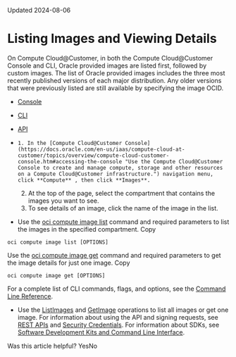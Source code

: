 Updated 2024-08-06
# Listing Images and Viewing Details
On Compute Cloud@Customer, in both the Compute Cloud@Customer Console and CLI, Oracle provided images are listed first, followed by custom images. 
The list of Oracle provided images includes the three most recently published versions of each major distribution. Any older versions that were previously listed are still available by specifying the image OCID.
  * [Console](https://docs.oracle.com/en-us/iaas/compute-cloud-at-customer/topics/images/listing-images-and-viewing-details.htm)
  * [CLI](https://docs.oracle.com/en-us/iaas/compute-cloud-at-customer/topics/images/listing-images-and-viewing-details.htm)
  * [API](https://docs.oracle.com/en-us/iaas/compute-cloud-at-customer/topics/images/listing-images-and-viewing-details.htm)


  *     1. In the [Compute Cloud@Customer Console](https://docs.oracle.com/en-us/iaas/compute-cloud-at-customer/topics/overview/compute-cloud-customer-console.htm#accessing-the-console "Use the Compute Cloud@Customer Console to create and manage compute, storage and other resources on a Compute Cloud@Customer infrastructure.") navigation menu, click **Compute** , then click **Images**.
    2. At the top of the page, select the compartment that contains the images you want to see.
    3. To see details of an image, click the name of the image in the list.
  * Use the [oci compute image list](https://docs.oracle.com/iaas/tools/oci-cli/latest/oci_cli_docs/cmdref/compute/image/list.html) command and required parameters to list the images in the specified compartment.
Copy
```
oci compute image list [OPTIONS]
```

Use the [oci compute image get](https://docs.oracle.com/iaas/tools/oci-cli/latest/oci_cli_docs/cmdref/compute/image/get.html) command and required parameters to get the image details for just one image.
Copy
```
oci compute image get [OPTIONS]
```

For a complete list of CLI commands, flags, and options, see the [Command Line Reference](https://docs.oracle.com/iaas/tools/oci-cli/latest/oci_cli_docs/index.html).
  * Use the [ListImages](https://docs.oracle.com/iaas/api/#/en/iaas/latest/Image/ListImages) and [GetImage](https://docs.oracle.com/iaas/api/#/en/iaas/latest/Image/GetImage) operations to list all images or get one image.
For information about using the API and signing requests, see [REST APIs](https://docs.oracle.com/iaas/Content/API/Concepts/usingapi.htm#REST_APIs) and [Security Credentials](https://docs.oracle.com/iaas/Content/General/Concepts/credentials.htm). For information about SDKs, see [Software Development Kits and Command Line Interface](https://docs.oracle.com/iaas/Content/API/Concepts/sdks.htm#Software_Development_Kits_and_Command_Line_Interface).


Was this article helpful?
YesNo

